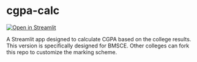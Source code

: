 # cgpa-calc

[![Open in Streamlit](https://static.streamlit.io/badges/streamlit_badge_black_white.svg)](https://share.streamlit.io/pranavsastry/cgpa-calc/main/cgpa_calc.py)

A Streamlit app designed to calculate CGPA based on the college results. This version is specifically designed for BMSCE. Other colleges can fork this repo to customize the marking scheme.
